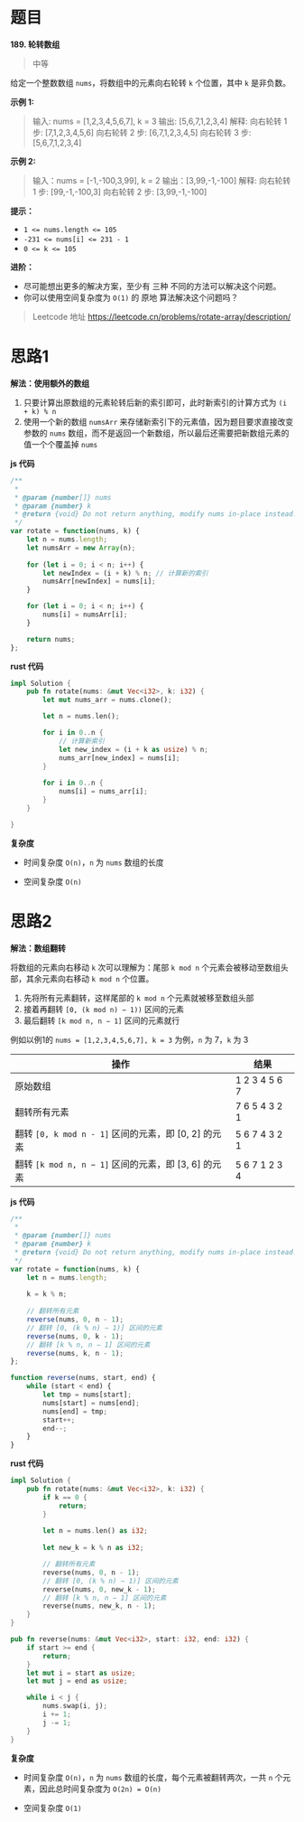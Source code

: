 # 题目
**189. 轮转数组**
> 中等

给定一个整数数组 `nums`，将数组中的元素向右轮转 `k` 个位置，其中 `k` 是非负数。




**示例 1:**

>输入: nums = [1,2,3,4,5,6,7], k = 3
输出: [5,6,7,1,2,3,4]
解释:
向右轮转 1 步: [7,1,2,3,4,5,6]
向右轮转 2 步: [6,7,1,2,3,4,5]
向右轮转 3 步: [5,6,7,1,2,3,4]

**示例 2:**

>输入：nums = [-1,-100,3,99], k = 2
输出：[3,99,-1,-100]
解释: 
向右轮转 1 步: [99,-1,-100,3]
向右轮转 2 步: [3,99,-1,-100]




**提示：**
* `1 <= nums.length <= 105`
* `-231 <= nums[i] <= 231 - 1`
* `0 <= k <= 105`




**进阶：**
* 尽可能想出更多的解决方案，至少有 三种 不同的方法可以解决这个问题。
* 你可以使用空间复杂度为 `O(1)` 的 原地 算法解决这个问题吗？

> Leetcode 地址 https://leetcode.cn/problems/rotate-array/description/



# 思路1

**解法：使用额外的数组**

1. 只要计算出原数组的元素轮转后新的索引即可，此时新索引的计算方式为 `(i + k) % n`
2. 使用一个新的数组 `numsArr` 来存储新索引下的元素值，因为题目要求直接改变参数的 `nums` 数组，而不是返回一个新数组，所以最后还需要把新数组元素的值一个个覆盖掉 `nums` 



**js 代码**

```js
/**
 *
 * @param {number[]} nums
 * @param {number} k
 * @return {void} Do not return anything, modify nums in-place instead.
 */
var rotate = function(nums, k) {
    let n = nums.length;
    let numsArr = new Array(n);
    
    for (let i = 0; i < n; i++) {
        let newIndex = (i + k) % n; // 计算新的索引
        numsArr[newIndex] = nums[i];
    }

    for (let i = 0; i < n; i++) {
        nums[i] = numsArr[i];
    }

    return nums;
};
```



**rust 代码**

```rust
impl Solution {
    pub fn rotate(nums: &mut Vec<i32>, k: i32) {
        let mut nums_arr = nums.clone();

        let n = nums.len();

        for i in 0..n {
            // 计算新索引
            let new_index = (i + k as usize) % n;
            nums_arr[new_index] = nums[i];
        }
 
        for i in 0..n {
            nums[i] = nums_arr[i];
        }
    }

}
```



**复杂度**

* 时间复杂度 `O(n)`，`n` 为 `nums` 数组的长度

* 空间复杂度 `O(n)`



# 思路2

**解法：数组翻转**

将数组的元素向右移动 `k` 次可以理解为：尾部 `k mod n` 个元素会被移动至数组头部，其余元素向右移动 `k mod n` 个位置。

1. 先将所有元素翻转，这样尾部的 `k mod n` 个元素就被移至数组头部
2. 接着再翻转 `[0, (k mod n) − 1))` 区间的元素
3. 最后翻转 `[k mod n, n − 1]` 区间的元素就行

例如以例1的 `nums = [1,2,3,4,5,6,7], k = 3`  为例，`n` 为 7，`k` 为 3

| 操作                                                 | 结果          |
| ---------------------------------------------------- | ------------- |
| 原始数组                                             | 1 2 3 4 5 6 7 |
| 翻转所有元素                                         | 7 6 5 4 3 2 1 |
| 翻转 `[0, k mod n - 1]` 区间的元素，即 [0, 2] 的元素 | 5 6 7 4 3 2 1 |
| 翻转 `[k mod n, n − 1]` 区间的元素，即 [3, 6] 的元素 | 5 6 7 1 2 3 4 |



**js 代码**

```js
/**
 * 
 * @param {number[]} nums
 * @param {number} k
 * @return {void} Do not return anything, modify nums in-place instead.
 */
var rotate = function(nums, k) {
    let n = nums.length;
  
    k = k % n;
  
    // 翻转所有元素
    reverse(nums, 0, n - 1);
    // 翻转 [0, (k % n) − 1)] 区间的元素
    reverse(nums, 0, k - 1);
    // 翻转 [k % n, n − 1] 区间的元素
    reverse(nums, k, n - 1);
};

function reverse(nums, start, end) {
    while (start < end) {
        let tmp = nums[start];
        nums[start] = nums[end];
        nums[end] = tmp;
        start++;
        end--;
    }
}
```



**rust 代码**

```rust
impl Solution {   
    pub fn rotate(nums: &mut Vec<i32>, k: i32) {
        if k == 0 {
            return;
        }
    
        let n = nums.len() as i32;
   
        let new_k = k % n as i32;

        // 翻转所有元素
        reverse(nums, 0, n - 1);
        // 翻转 [0, (k % n) − 1)] 区间的元素
        reverse(nums, 0, new_k - 1);
        // 翻转 [k % n, n − 1] 区间的元素
        reverse(nums, new_k, n - 1);
    }
}

pub fn reverse(nums: &mut Vec<i32>, start: i32, end: i32) {
    if start >= end {
        return;
    }
    let mut i = start as usize;
    let mut j = end as usize;

    while i < j {
        nums.swap(i, j);
        i += 1;
        j -= 1;
    }
}

```



**复杂度**

* 时间复杂度 `O(n)`，`n` 为 `nums` 数组的长度，每个元素被翻转两次，一共 `n` 个元素，因此总时间复杂度为 `O(2n) = O(n)` 

* 空间复杂度 `O(1)`


